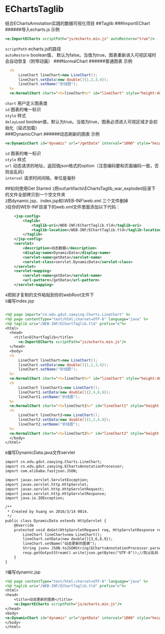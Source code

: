 # EChartsTaglib
结合EChartsAnnotation实践的数据可视化项目
##Taglib
###ImportEChart
######导入echarts.js
示例
```JSP
<e:ImportECharts scriptPath="js/echarts.min.js" autoRestore="true"/>
```
`scriptPath`  echarts.js的路径  
`autoRestore`  boolean值， 默认为false。当值为true，图表重新进入可视区域时会自动恢复（附带动画） 
###NormalChart
######普通图表
示例
```JSP
  <%
      LineChart lineChart=new LineChart();
      lineChart.setData(new double[]{1,2,3,4});
      lineChart.setName("折线图");
  %>
  <e:NormalChart chart="<%=lineChart%>" id="lineChart" style="height:480px" delayLoad="false"/>
```
`chart` 用户定义图表类  
`id`  图表的唯一标识  
`style`  样式  
`delayLoad`  boolean值，默认为true。当值为true，图表必须进入可视区域才会初始化（延迟加载）  
###DynamicChart
######动态刷新的图表
示例
```JSP
<e:DynamicChart id="dynamic" url="/getData" interval="1000" style="height:480px"/>
```
`id`  图表的唯一标识  
`style`  样式  
`url`  动态请求的地址，返回值json格式的option（注意编码要和页面编码一致，否则会乱码）  
`interval`  请求时间间隔，单位是毫秒  

##如何使用Get Started
`1`把out\artifacts\EChartsTaglib_war_exploded目录下的文件全部拷贝到一个空文件夹  
`2`把dynamic.jsp、index.jsp和\WEB-INF\web.xml 三个文件删掉  
`3`往你的WEB-INF目录下的web.xml文件里面添加以下代码：  
```XML
    <jsp-config>
        <taglib>
            <taglib-uri>/WEB-INF/EChartTaglib.tld</taglib-uri>
            <taglib-location>/WEB-INF/EChartTaglib.tld</taglib-location>
        </taglib>
    </jsp-config>
    <servlet>
        <description>动态数据</description>
        <display-name>DynamicData</display-name>
        <servlet-name>getData</servlet-name>
        <servlet-class>servlet.DynamicData</servlet-class>
    </servlet>
    <servlet-mapping>
        <servlet-name>getData</servlet-name>
        <url-pattern>/getData</url-pattern>
    </servlet-mapping>
```
`4`把刚才复制的文件粘贴到你的webRoot文件下  
`5`编写index.jsp
```JSP

<%@ page import="cn.edu.gdut.zaoying.Charts.LineChart" %>
<%@ page contentType="text/html;charset=UTF-8" language="java" %>
<%@ taglib uri="/WEB-INF/EChartTaglib.tld" prefix="e"%>
<html>
  <head>
    <title>EChartTaglib</title>
      <e:ImportECharts scriptPath="js/echarts.min.js"/>
  </head>
  <body>
  <%
      LineChart lineChart=new LineChart();
      lineChart.setData(new double[]{1,2,3,4});
      lineChart.setName("折线图");
  %>
  <e:NormalChart chart="<%=lineChart%>" id="lineChart" style="height:480px" delayLoad="false"/>
  <%
      LineChart lineChart1=new LineChart();
      lineChart1.setData(new double[]{2,4,8,6});
      lineChart1.setName("折线图");
  %>
  <e:NormalChart chart="<%=lineChart1%>" id="lineChart1" style="height:480px"/>
  <%
      LineChart lineChart2=new LineChart();
      lineChart2.setData(new double[]{1,2,4,8});
      lineChart2.setName("折线图");
  %>
  <e:NormalChart chart="<%=lineChart2%>" id="lineChart2" style="height:480px"/>
  </body>
</html>
```
`6`编写DynamicData.java文件servlet
```JSP
import cn.edu.gdut.zaoying.Charts.LineChart;
import cn.edu.gdut.zaoying.EChartsAnnotationProcessor;
import com.alibaba.fastjson.JSON;

import javax.servlet.ServletException;
import javax.servlet.http.HttpServlet;
import javax.servlet.http.HttpServletRequest;
import javax.servlet.http.HttpServletResponse;
import java.io.IOException;

/**
 * Created by huang on 2016/3/14 0014.
 */
public class DynamicData extends HttpServlet {
    @Override
    protected void doGet(HttpServletRequest req, HttpServletResponse resp) throws ServletException, IOException {
        LineChart lineChart=new LineChart();
        lineChart.setData(new double[]{3,6,8,9});
        lineChart.setName("动态更新的图表");
        String json= JSON.toJSONString(EChartsAnnotationProcessor.parseChart(lineChart));
        resp.getOutputStream().write(json.getBytes("UTF-8"));//防止乱码
    }
}
```
`7`编写dynamic.jsp
```JSP
<%@ page contentType="text/html;charset=UTF-8" language="java" %>
<%@ taglib uri="/WEB-INF/EChartTaglib.tld" prefix="e"%>
<html>
<head>
    <title>动态更新的图表</title>
    <e:ImportECharts scriptPath="js/echarts.min.js"/>
</head>
<body>
<e:DynamicChart id="dynamic" url="/getData" interval="1000" style="height:480px"/>
</body>
</html>
```
